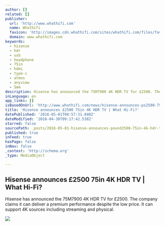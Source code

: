 ```yaml
---
author: []
related: []
publisher:
  url: 'http://www.whathifi.com'
  name: Whathifi
  favicon: 'http://images.cdn.whathifi.com/sites/whathifi.com/files/favicon-01_0.jpg'
  domain: www.whathifi.com
keywords:
  - hisense
  - hdr
  - usb
  - headphone
  - 75in
  - hdmi
  - type-c
  - atmos
  - anyview
  - 5mm
description: Hisense has announced the 75M7900 4K HDR TV for £2500. The company claims it can deliver a premium performance despite the low price. It can support 4K sources including streaming and physical.
inLanguage: en
app_links: []
isBasedOnUrl: 'http://www.whathifi.com/news/hisense-announces-ps2500-75in-4k-hdr-tv'
title: 'Hisense announces £2500 75in 4K HDR TV | What Hi-Fi?'
datePublished: '2016-05-01T08:57:31.840Z'
dateModified: '2016-04-30T09:17:42.538Z'
starred: false
sourcePath: _posts/2016-05-01-hisense-announces-pound2500-75in-4k-hdr-tv-or-what-hi-fi.md
published: true
inFeed: true
hasPage: false
inNav: false
_context: 'http://schema.org'
_type: MediaObject

---
```

<article style=""><h1>Hisense announces £2500 75in 4K HDR TV | What Hi-Fi?</h1><p>Hisense has announced the 75M7900 4K HDR TV for £2500. The company claims it can deliver a premium performance despite the low price. It can support 4K sources including streaming and physical.</p><img src="http://images.cdn.whathifi.com/sites/whathifi.com/files/styles/news_menu_video_thumbnail/public/brands/news/2015-apr/how-to-make-a-turntable.jpg?itok=K5Llek_P&amp;timestamp=1460729552" /></article>
